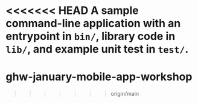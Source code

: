 <<<<<<< HEAD
A sample command-line application with an entrypoint in `bin/`, library code
in `lib/`, and example unit test in `test/`.
=======
# ghw-january-mobile-app-workshop
>>>>>>> origin/main

